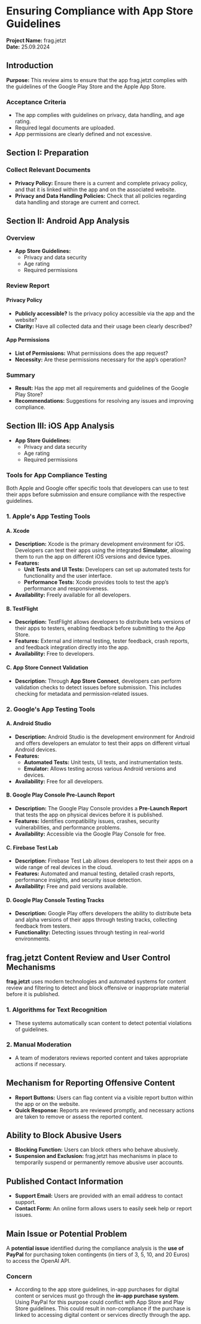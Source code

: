 # Ensuring Compliance with App Store Guidelines

**Project Name:** frag.jetzt  
**Date:** 25.09.2024

## Introduction

**Purpose:** This review aims to ensure that the app frag.jetzt complies with the guidelines of the Google Play Store and the Apple App Store.

### Acceptance Criteria

- The app complies with guidelines on privacy, data handling, and age rating.
- Required legal documents are uploaded.
- App permissions are clearly defined and not excessive.

## Section I: Preparation

### Collect Relevant Documents

- **Privacy Policy:** Ensure there is a current and complete privacy policy, and that it is linked within the app and on the associated website.
- **Privacy and Data Handling Policies:** Check that all policies regarding data handling and storage are current and correct.

## Section II: Android App Analysis

### Overview

- **App Store Guidelines:**
  - Privacy and data security
  - Age rating
  - Required permissions

### Review Report

#### Privacy Policy

- **Publicly accessible?** Is the privacy policy accessible via the app and the website?
- **Clarity:** Have all collected data and their usage been clearly described?

#### App Permissions

- **List of Permissions:** What permissions does the app request?
- **Necessity:** Are these permissions necessary for the app’s operation?

### Summary

- **Result:** Has the app met all requirements and guidelines of the Google Play Store?
- **Recommendations:** Suggestions for resolving any issues and improving compliance.

## Section III: iOS App Analysis

- **App Store Guidelines:**
  - Privacy and data security
  - Age rating
  - Required permissions

### Tools for App Compliance Testing

Both Apple and Google offer specific tools that developers can use to test their apps before submission and ensure compliance with the respective guidelines.

### 1. **Apple's App Testing Tools**

#### A. **Xcode**

- **Description:** Xcode is the primary development environment for iOS. Developers can test their apps using the integrated **Simulator**, allowing them to run the app on different iOS versions and device types.
- **Features:**
  - **Unit Tests and UI Tests:** Developers can set up automated tests for functionality and the user interface.
  - **Performance Tests:** Xcode provides tools to test the app’s performance and responsiveness.
- **Availability:** Freely available for all developers.

#### B. **TestFlight**

- **Description:** TestFlight allows developers to distribute beta versions of their apps to testers, enabling feedback before submitting to the App Store.
- **Features:** External and internal testing, tester feedback, crash reports, and feedback integration directly into the app.
- **Availability:** Free to developers.

#### C. **App Store Connect Validation**

- **Description:** Through **App Store Connect**, developers can perform validation checks to detect issues before submission. This includes checking for metadata and permission-related issues.

### 2. **Google's App Testing Tools**

#### A. **Android Studio**

- **Description:** Android Studio is the development environment for Android and offers developers an emulator to test their apps on different virtual Android devices.
- **Features:**
  - **Automated Tests:** Unit tests, UI tests, and instrumentation tests.
  - **Emulator:** Allows testing across various Android versions and devices.
- **Availability:** Free for all developers.

#### B. **Google Play Console Pre-Launch Report**

- **Description:** The Google Play Console provides a **Pre-Launch Report** that tests the app on physical devices before it is published.
- **Features:** Identifies compatibility issues, crashes, security vulnerabilities, and performance problems.
- **Availability:** Accessible via the Google Play Console for free.

#### C. **Firebase Test Lab**

- **Description:** Firebase Test Lab allows developers to test their apps on a wide range of real devices in the cloud.
- **Features:** Automated and manual testing, detailed crash reports, performance insights, and security issue detection.
- **Availability:** Free and paid versions available.

#### D. **Google Play Console Testing Tracks**

- **Description:** Google Play offers developers the ability to distribute beta and alpha versions of their apps through testing tracks, collecting feedback from testers.
- **Functionality:** Detecting issues through testing in real-world environments.

## frag.jetzt Content Review and User Control Mechanisms

**frag.jetzt** uses modern technologies and automated systems for content review and filtering to detect and block offensive or inappropriate material before it is published.

### 1. Algorithms for Text Recognition

- These systems automatically scan content to detect potential violations of guidelines.

### 2. Manual Moderation

- A team of moderators reviews reported content and takes appropriate actions if necessary.

## Mechanism for Reporting Offensive Content

- **Report Buttons:** Users can flag content via a visible report button within the app or on the website.
- **Quick Response:** Reports are reviewed promptly, and necessary actions are taken to remove or assess the reported content.

## Ability to Block Abusive Users

- **Blocking Function:** Users can block others who behave abusively.
- **Suspension and Exclusion:** frag.jetzt has mechanisms in place to temporarily suspend or permanently remove abusive user accounts.

## Published Contact Information

- **Support Email:** Users are provided with an email address to contact support.
- **Contact Form:** An online form allows users to easily seek help or report issues.

## Main Issue or Potential Problem

A **potential issue** identified during the compliance analysis is the **use of PayPal** for purchasing token contingents (in tiers of 3, 5, 10, and 20 Euros) to access the OpenAI API.

### Concern

- According to the app store guidelines, in-app purchases for digital content or services must go through the **in-app purchase system**. Using PayPal for this purpose could conflict with App Store and Play Store guidelines. This could result in non-compliance if the purchase is linked to accessing digital content or services directly through the app.
